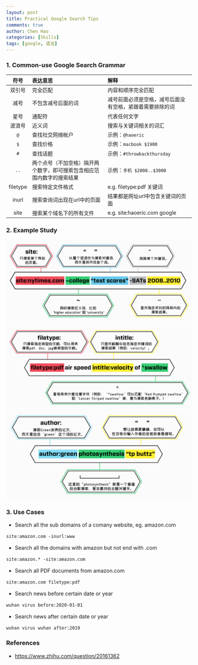 ```yaml
---
layout: post
title: Practical Google Search Tips
comments: true
author: Chen Hao
categories: [Skills]
tags: [google, 语法]
---
```



### 1. Common-use Google Search Grammar

|符号|表达意思|解释|  
|:---:|:------|:---|
|双引号|完全匹配|内容和顺序完全匹配|  
|减号|不包含减号后面的词|减号前面必须是空格，减号后面没有空格，紧跟着需要排除的词|  
|星号|通配符|代表任何文字|  
|波浪号|近义词|搜索与关键词相关的词汇|
|`@`|查找社交网络帐户|示例：`@haoeric`|
|`$`|查找价格|示例：`macbook $1900`|
|`#`| 查找话题| 示例：`#throwbackthursday`|
|`..`| 两个点号（不加空格）隔开两个数字，即可搜索包含相应范围内数字的搜索结果|示例：`手机 $2000..$3000`|
|filetype|搜索特定文件格式|e.g. filetype:pdf 关键词|  
|inurl|搜索查询词出现在url中的页面|结果都是网址url中包含关键词的页面|   
|site|搜索某个域名下的所有文件|e.g. site:haoeric.com google|  


### 2. Example Study

![](/images/google_grammar/1.png)
![](/images/google_grammar/2.png)
![](/images/google_grammar/3.png)

### 3. Use Cases

- Search all the sub domains of a comany website, eg. amazon.com

```txt
site:amazon.com -inurl:www
```

- Search all the domains with amazon but not end with .com

```txt
site:amazon.* -site:amazon.com
```

- Search all PDF documents from amazon.com

```txt
site:amazon.com filetype:pdf
```

- Search news before certain date or year

```txt
wuhan virus before:2020-01-01
```

- Search news after certain date or year

```txt
wuhan virus wuhan after:2019
```

### References

- https://www.zhihu.com/question/20161362